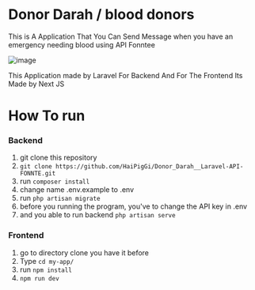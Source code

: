 # Donor Darah /  blood donors

This is A Application That You Can Send Message when you have an emergency needing blood using API Fonntee

![image](https://github.com/HaiPigGi/Donor_Darah__Laravel-API-FONNTE/assets/119752348/cbe1b2a4-8694-4bd8-9b82-663ba6598d81)


This Application made by Laravel For Backend And For The Frontend Its Made by Next JS

# How To run

### Backend

1.    git clone this repository
2.    `git clone https://github.com/HaiPigGi/Donor_Darah__Laravel-API-FONNTE.git`
3.    run  `composer install`
4.    change name .env.example to .env
5.    run `php artisan migrate`
6.    before you running the program, you've to change the API key in .env 
7.    and you able to run backend `php artisan serve `

### Frontend

1.    go to directory clone you have it before
2.    Type `cd my-app/`
3.    run `npm install`
4.    `npm run dev`

